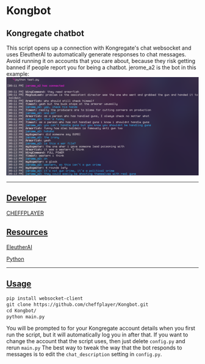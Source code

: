 # Kongbot
## Kongregate chatbot
This script opens up a connection with Kongregate's chat websocket and uses EleutherAI to automatically generate responses to chat messages. Avoid running it on accounts that you care about, because they risk getting banned if people report you for being a chatbot.
jerome_a2 is the bot in this example:
![image](example.png)

------------
## <u>Developer</u>
[CHEFFPLAYER](https://www.kongregate.com/accounts/cheffplayer "CHEFFPLAYER")

## <u>Resources</u>
[EleutherAI](https://6b.eleuther.ai/ "EleutherAI")

[Python](https://www.python.org/ "Python")

------------
## <u>Usage</u>

```shell
pip install websocket-client
git clone https://github.com/cheffplayer/Kongbot.git
cd Kongbot/
python main.py
```

You will be prompted to for your Kongregate account details when you first run the script, but it will automatically log you in after that. If you want to change the account that the script uses, then just delete `config.py` and rerun `main.py`
The best way to tweak the way that the bot responds to messages is to edit the `chat_description` setting in `config.py`.
